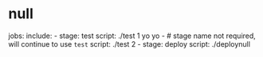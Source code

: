 # null
jobs:   include:     - stage: test       script: ./test 1   yo yo   - # stage name not required, will continue to use `test`       script: ./test 2     - stage: deploy       script: ./deploynull
